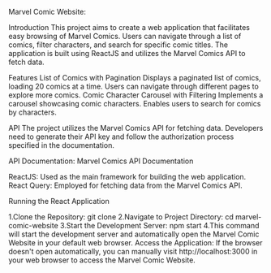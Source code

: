 Marvel Comic Website:

Introduction
This project aims to create a web application that facilitates easy browsing of Marvel Comics. Users can navigate through a list of comics, filter characters, and search for specific comic titles. The application is built using ReactJS and utilizes the Marvel Comics API to fetch data.

Features
List of Comics with Pagination
Displays a paginated list of comics, loading 20 comics at a time.
Users can navigate through different pages to explore more comics.
Comic Character Carousel with Filtering
Implements a carousel showcasing comic characters.
Enables users to search for comics by characters.

API
The project utilizes the Marvel Comics API for fetching data. Developers need to generate their API key and follow the authorization process specified in the documentation.

API Documentation: Marvel Comics API Documentation

ReactJS: Used as the main framework for building the web application.
React Query: Employed for fetching data from the Marvel Comics API.

Running the React Application

1.Clone the Repository:
git clone <repository-url>
2.Navigate to Project Directory:
cd marvel-comic-website
3.Start the Development Server:
npm start
4.This command will start the development server and automatically open the Marvel Comic Website in your default web browser.
Access the Application:
If the browser doesn't open automatically, you can manually visit http://localhost:3000 in your web browser to access the Marvel Comic Website.

